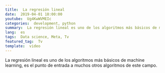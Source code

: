 ```yaml
---
title:  La regresión lineal 
date:  2019-04-01 18:00:00
youtube:  Ug4KwWVMEIc
categories:  development, python  
summary:  La regresión lineal es uno de los algoritmos más básicos de machine learning, es el punto de entrada a muchos otros algoritmos de este campo.   
lang:  es
tags:  Data science, Meta, Tv
featured_tag:  Tv
template:  video
---
```


La regresión lineal es uno de los algoritmos más básicos de machine learning, es el punto de entrada a muchos otros algoritmos de este campo.
